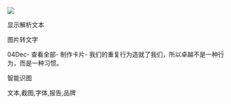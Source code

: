 ![](https://images.cubox.pro/1638574959487/66392/image.jpg)

显示解析文本

图片转文字

04Dec-
查看全部-
制作卡片-
我们的重复行为造就了我们，所以卓越不是一种行为，而是一种习惯。

智能识图

文本,截图,字体,报告,品牌